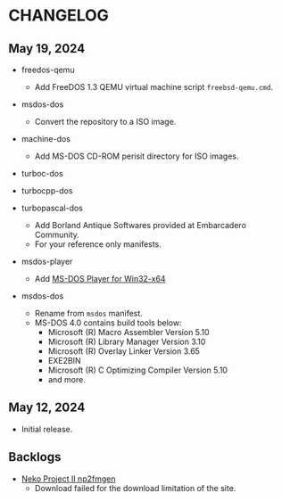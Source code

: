 # CHANGELOG

## May 19, 2024

- freedos-qemu
    - Add FreeDOS 1.3 QEMU virtual machine script ```freebsd-qemu.cmd```.
- msdos-dos
    - Convert the repository to a ISO image.
- machine-dos
    - Add MS-DOS CD-ROM perisit directory for ISO images.
- turboc-dos
- turbocpp-dos
- turbopascal-dos
    - Add Borland Antique Softwares provided at Embarcadero Community.
    - For your reference only manifests.

- msdos-player
    - Add [MS-DOS Player for Win32-x64](http://takeda-toshiya.my.coocan.jp/msdos/)

- msdos-dos
    - Rename from ```msdos``` manifest.
    - MS-DOS 4.0 contains build tools below:
        - Microsoft (R) Macro Assembler Version 5.10
        - Microsoft (R) Library Manager Version 3.10
        - Microsoft (R) Overlay Linker Version 3.65
        - EXE2BIN
        - Microsoft (R) C Optimizing Compiler Version 5.10
        - and more.

## May 12, 2024

- Initial release.

## Backlogs

- [Neko Project II np2fmgen](https://nenecchi.kirara.st/)
    - Download failed for the download limitation of the site.

